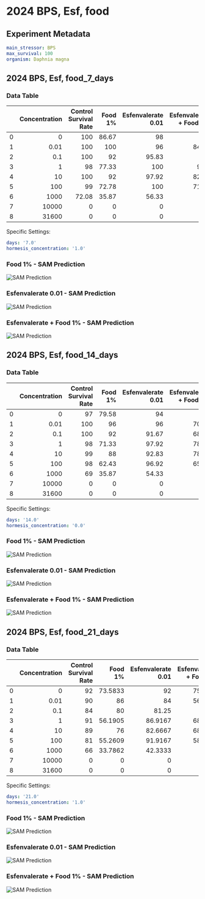 # 2024 BPS, Esf, food

## Experiment Metadata

```yaml
main_stressor: BPS
max_survival: 100
organism: Daphnia magna

```


## 2024 BPS, Esf, food_7_days

### Data Table

|    |   Concentration |   Control Survival Rate |   Food 1% |   Esfenvalerate 0.01 |   Esfenvalerate + Food 1% |
|---:|----------------:|------------------------:|----------:|---------------------:|--------------------------:|
|  0 |            0    |                  100    |     86.67 |                98    |                     90    |
|  1 |            0.01 |                  100    |    100    |                96    |                     84.09 |
|  2 |            0.1  |                  100    |     92    |                95.83 |                     75    |
|  3 |            1    |                   98    |     77.33 |               100    |                     91.3  |
|  4 |           10    |                  100    |     92    |                97.92 |                     82.65 |
|  5 |          100    |                   99    |     72.78 |               100    |                     71.83 |
|  6 |         1000    |                   72.08 |     35.87 |                56.33 |                     36    |
|  7 |        10000    |                    0    |      0    |                 0    |                      0    |
|  8 |        31600    |                    0    |      0    |                 0    |                      0    |

Specific Settings:

```yaml
days: '7.0'
hormesis_concentration: '1.0'
```


### Food 1% - SAM Prediction

![SAM Prediction](../imgs/sam_predictions/2024_BPS,_Esf,_food_7_days_Food_1%.png)
### Esfenvalerate 0.01 - SAM Prediction

![SAM Prediction](../imgs/sam_predictions/2024_BPS,_Esf,_food_7_days_Esfenvalerate_0.01.png)
### Esfenvalerate + Food 1% - SAM Prediction

![SAM Prediction](../imgs/sam_predictions/2024_BPS,_Esf,_food_7_days_Esfenvalerate_+_Food_1%.png)


## 2024 BPS, Esf, food_14_days

### Data Table

|    |   Concentration |   Control Survival Rate |   Food 1% |   Esfenvalerate 0.01 |   Esfenvalerate + Food 1% |
|---:|----------------:|------------------------:|----------:|---------------------:|--------------------------:|
|  0 |            0    |                      97 |     79.58 |                94    |                     86    |
|  1 |            0.01 |                     100 |     96    |                96    |                     70.45 |
|  2 |            0.1  |                     100 |     92    |                91.67 |                     68.75 |
|  3 |            1    |                      98 |     71.33 |                97.92 |                     78.26 |
|  4 |           10    |                      99 |     88    |                92.83 |                     78.24 |
|  5 |          100    |                      98 |     62.43 |                96.92 |                     65.31 |
|  6 |         1000    |                      69 |     35.87 |                54.33 |                     36    |
|  7 |        10000    |                       0 |      0    |                 0    |                      0    |
|  8 |        31600    |                       0 |      0    |                 0    |                      0    |

Specific Settings:

```yaml
days: '14.0'
hormesis_concentration: '0.0'
```


### Food 1% - SAM Prediction

![SAM Prediction](../imgs/sam_predictions/2024_BPS,_Esf,_food_14_days_Food_1%.png)
### Esfenvalerate 0.01 - SAM Prediction

![SAM Prediction](../imgs/sam_predictions/2024_BPS,_Esf,_food_14_days_Esfenvalerate_0.01.png)
### Esfenvalerate + Food 1% - SAM Prediction

![SAM Prediction](../imgs/sam_predictions/2024_BPS,_Esf,_food_14_days_Esfenvalerate_+_Food_1%.png)


## 2024 BPS, Esf, food_21_days

### Data Table

|    |   Concentration |   Control Survival Rate |   Food 1% |   Esfenvalerate 0.01 |   Esfenvalerate + Food 1% |
|---:|----------------:|------------------------:|----------:|---------------------:|--------------------------:|
|  0 |            0    |                      92 |   73.5833 |              92      |                   75.1304 |
|  1 |            0.01 |                      90 |   86      |              84      |                   56.8182 |
|  2 |            0.1  |                      84 |   80      |              81.25   |                   68.75   |
|  3 |            1    |                      91 |   56.1905 |              86.9167 |                   68.4783 |
|  4 |           10    |                      89 |   76      |              82.6667 |                   68.7647 |
|  5 |          100    |                      81 |   55.2609 |              91.9167 |                   58.8768 |
|  6 |         1000    |                      66 |   33.7862 |              42.3333 |                   34.75   |
|  7 |        10000    |                       0 |    0      |               0      |                    0      |
|  8 |        31600    |                       0 |    0      |               0      |                    0      |

Specific Settings:

```yaml
days: '21.0'
hormesis_concentration: '1.0'
```


### Food 1% - SAM Prediction

![SAM Prediction](../imgs/sam_predictions/2024_BPS,_Esf,_food_21_days_Food_1%.png)
### Esfenvalerate 0.01 - SAM Prediction

![SAM Prediction](../imgs/sam_predictions/2024_BPS,_Esf,_food_21_days_Esfenvalerate_0.01.png)
### Esfenvalerate + Food 1% - SAM Prediction

![SAM Prediction](../imgs/sam_predictions/2024_BPS,_Esf,_food_21_days_Esfenvalerate_+_Food_1%.png)
